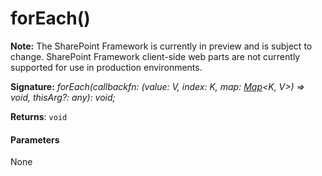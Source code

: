 # forEach()
**Note:** The SharePoint Framework is currently in preview and is subject to change. SharePoint Framework client-side web parts are not currently supported for use in production environments.





**Signature:** _forEach(callbackfn: (value: V, index: K, map: [Map](../../es6-collections.api/interface/map.md)<K, V>) => void, thisArg?: any): void;_

**Returns**: `void`





#### Parameters
None


